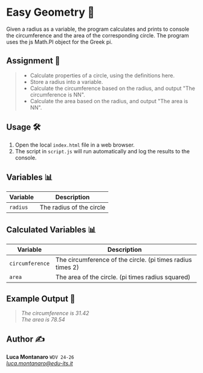 # Easy Geometry 📐

Given a radius as a variable, the program calculates and prints to console the circumference and the area of the corresponding circle. The program uses the js Math.PI object for the Greek pi.

## Assignment 📝
> - Calculate properties of a circle, using the definitions here.
> - Store a radius into a variable.
> - Calculate the circumference based on the radius, and output "The circumference is NN".
> - Calculate the area based on the radius, and output "The area is NN".

## Usage 🛠️

1. Open the local `index.html` file in a web browser.
2. The script in `script.js` will run automatically and log the results to the console.

## Variables 📊

| Variable | Description            |
|----------|------------------------|
| `radius` | The radius of the circle |

## Calculated Variables 📊

| Variable       | Description                                      |
|----------------|--------------------------------------------------|
| `circumference`| The circumference of the circle. (pi times radius times 2) |
| `area`         | The area of the circle. (pi times radius squared) |

## Example Output 📜

>*The circumference is 31.42*  
>*The area is 78.54*

## Author ✍️

**Luca Montanaro** `WDV 24-26`  
*luca.montanaro@edu-its.it*  